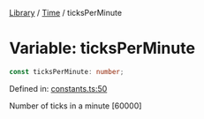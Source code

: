 <!-- markdownlint-disable -->
<!-- cspell: disable -->
[Library](../index.md) / [Time](./index.md) / ticksPerMinute

# Variable: ticksPerMinute

```ts
const ticksPerMinute: number;
```

Defined in: [constants.ts:50](https://github.com/technobuddha/library/blob/main/src/constants.ts#L50)

Number of ticks in a minute [60000]


